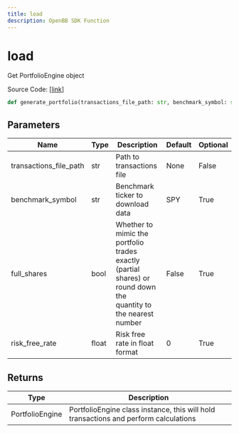 ```yaml
---
title: load
description: OpenBB SDK Function
---
```


# load

Get PortfolioEngine object

Source Code: [[link](https://github.com/OpenBB-finance/OpenBBTerminal/tree/main/openbb_terminal/portfolio/portfolio_model.py#L2360)]

```python
def generate_portfolio(transactions_file_path: str, benchmark_symbol: str = "SPY", full_shares: bool = False, risk_free_rate: float = 0) -> portfolio_model.PortfolioEngine
```
## Parameters

| Name | Type | Description | Default | Optional |
| ---- | ---- | ----------- | ------- | -------- |
| transactions_file_path | str | Path to transactions file | None | False |
| benchmark_symbol | str | Benchmark ticker to download data | SPY | True |
| full_shares | bool | Whether to mimic the portfolio trades exactly (partial shares) or round down the<br/>quantity to the nearest number | False | True |
| risk_free_rate | float | Risk free rate in float format | 0 | True |

## Returns

| Type | Description |
| ---- | ----------- |
| PortfolioEngine | PortfolioEngine class instance, this will hold transactions and perform calculations |

